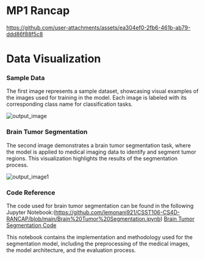 # MP1 Rancap

https://github.com/user-attachments/assets/ea304ef0-2fb6-461b-ab79-ddd86f88f5c8

# Data Visualization

### Sample Data
The first image represents a sample dataset, showcasing visual examples of the images used for training in the model. Each image is labeled with its corresponding class name for classification tasks.

![output_image](https://github.com/user-attachments/assets/6b953c1c-d7dd-473e-94b7-b44eeff9f18c)

### Brain Tumor Segmentation
The second image demonstrates a brain tumor segmentation task, where the model is applied to medical imaging data to identify and segment tumor regions. This visualization highlights the results of the segmentation process.

![output_image1](https://github.com/user-attachments/assets/91b1fdfc-1b4c-4092-8a7f-259ce9e1062d)

### Code Reference
The code used for brain tumor segmentation can be found in the following Jupyter Notebook:(https://github.com/lemonani921/CSST106-CS4D-RANCAP/blob/main/Brain%20Tumor%20Segmentation.ipynb)
[Brain Tumor Segmentation Code](https://www.kaggle.com/code/mohammed165/99-classification-with-grad-cam-segmentation)

This notebook contains the implementation and methodology used for the segmentation model, including the preprocessing of the medical images, the model architecture, and the evaluation process.


